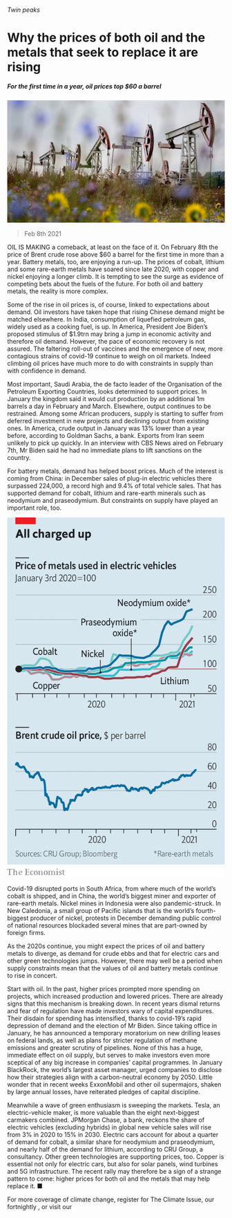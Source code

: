 ###### Twin peaks

# Why the prices of both oil and the metals that seek to replace it are rising 

##### For the first time in a year, oil prices top $60 a barrel 

![image](images/20210213_fnp501_0.jpg) 

> Feb 8th 2021 


OIL IS MAKING a comeback, at least on the face of it. On February 8th the price of Brent crude rose above $60 a barrel for the first time in more than a year. Battery metals, too, are enjoying a run-up. The prices of cobalt, lithium and some rare-earth metals have soared since late 2020, with copper and nickel enjoying a longer climb. It is tempting to see the surge as evidence of competing bets about the fuels of the future. For both oil and battery metals, the reality is more complex. 


Some of the rise in oil prices is, of course, linked to expectations about demand. Oil investors have taken hope that rising Chinese demand might be matched elsewhere. In India, consumption of liquefied petroleum gas, widely used as a cooking fuel, is up. In America, President Joe Biden’s proposed stimulus of $1.9trn may bring a jump in economic activity and therefore oil demand. However, the pace of economic recovery is not assured. The faltering roll-out of vaccines and the emergence of new, more contagious strains of covid-19 continue to weigh on oil markets. Indeed climbing oil prices have much more to do with constraints in supply than with confidence in demand. 





Most important, Saudi Arabia, the de facto leader of the Organisation of the Petroleum Exporting Countries, looks determined to support prices. In January the kingdom said it would cut production by an additional 1m barrels a day in February and March. Elsewhere, output continues to be restrained. Among some African producers, supply is starting to suffer from deferred investment in new projects and declining output from existing ones. In America, crude output in January was 13% lower than a year before, according to Goldman Sachs, a bank. Exports from Iran seem unlikely to pick up quickly. In an interview with CBS News aired on February 7th, Mr Biden said he had no immediate plans to lift sanctions on the country.


For battery metals, demand has helped boost prices. Much of the interest is coming from China: in December sales of plug-in electric vehicles there surpassed 224,000, a record high and 9.4% of total vehicle sales. That has supported demand for cobalt, lithium and rare-earth minerals such as neodymium and praseodymium. But constraints on supply have played an important role, too.

![image](images/20210213_FNC591_0.png) 



Covid-19 disrupted ports in South Africa, from where much of the world’s cobalt is shipped, and in China, the world’s biggest miner and exporter of rare-earth metals. Nickel mines in Indonesia were also pandemic-struck. In New Caledonia, a small group of Pacific islands that is the world’s fourth-biggest producer of nickel, protests in December demanding public control of national resources blockaded several mines that are part-owned by foreign firms.


As the 2020s continue, you might expect the prices of oil and battery metals to diverge, as demand for crude ebbs and that for electric cars and other green technologies jumps. However, there may well be a period when supply constraints mean that the values of oil and battery metals continue to rise in concert. 


Start with oil. In the past, higher prices prompted more spending on projects, which increased production and lowered prices. There are already signs that this mechanism is breaking down. In recent years dismal returns and fear of regulation have made investors wary of capital expenditures. Their disdain for spending has intensified, thanks to covid-19’s rapid depression of demand and the election of Mr Biden. Since taking office in January, he has announced a temporary moratorium on new drilling leases on federal lands, as well as plans for stricter regulation of methane emissions and greater scrutiny of pipelines. None of this has a huge, immediate effect on oil supply, but serves to make investors even more sceptical of any big increase in companies’ capital programmes. In January BlackRock, the world’s largest asset manager, urged companies to disclose how their strategies align with a carbon-neutral economy by 2050. Little wonder that in recent weeks ExxonMobil and other oil supermajors, shaken by large annual losses, have reiterated pledges of capital discipline.


Meanwhile a wave of green enthusiasm is sweeping the markets. Tesla, an electric-vehicle maker, is more valuable than the eight next-biggest carmakers combined. JPMorgan Chase, a bank, reckons the share of electric vehicles (excluding hybrids) in global new vehicle sales will rise from 3% in 2020 to 15% in 2030. Electric cars account for about a quarter of demand for cobalt, a similar share for neodymium and praseodymium, and nearly half of the demand for lithium, according to CRU Group, a consultancy. Other green technologies are supporting prices, too. Copper is essential not only for electric cars, but also for solar panels, wind turbines and 5G infrastructure. The recent rally may therefore be a sign of a strange pattern to come: higher prices for both oil and the metals that may help replace it. ■


For more coverage of climate change, register for The Climate Issue, our fortnightly , or visit our 

